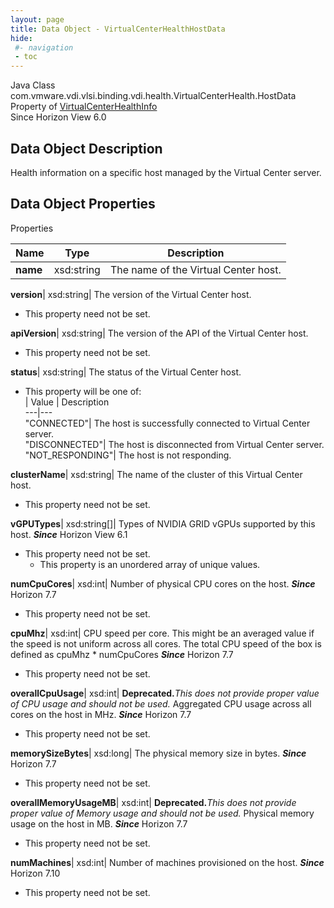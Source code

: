 ```yaml
---
layout: page
title: Data Object - VirtualCenterHealthHostData
hide:
 #- navigation
 - toc
---
```






Java Class
    com.vmware.vdi.vlsi.binding.vdi.health.VirtualCenterHealth.HostData  
Property of
     [VirtualCenterHealthInfo](vdi.health.VirtualCenterHealth.VirtualCenterHealthInfo.md#field_detail)  
Since 
    Horizon View 6.0

## Data Object Description 

Health information on a specific host managed by the Virtual Center server. 

## Data Object Properties

Properties

Name |  Type |  Description   
---|---|---  
**name**|  xsd:string|  The name of the Virtual Center host.   
  
**version**|  xsd:string|  The version of the Virtual Center host.   


* This property need not be set.

  
**apiVersion**|  xsd:string|  The version of the API of the Virtual Center host.   


* This property need not be set.

  
**status**|  xsd:string|  The status of the Virtual Center host.   


  * This property will be one of:  
|  Value |  Description   
---|---  
"CONNECTED"| The host is successfully connected to Virtual Center server.  
"DISCONNECTED"| The host is disconnected from Virtual Center server.  
"NOT_RESPONDING"| The host is not responding.  

  
**clusterName**|  xsd:string|  The name of the cluster of this Virtual Center host.   


* This property need not be set.

  
**vGPUTypes**|  xsd:string[]|  Types of NVIDIA GRID vGPUs supported by this host.  **_Since_** Horizon View 6.1  


* This property need not be set.
  * This property is an unordered array of unique values.

  
**numCpuCores**|  xsd:int|  Number of physical CPU cores on the host.  **_Since_** Horizon 7.7  


* This property need not be set.

  
**cpuMhz**|  xsd:int|  CPU speed per core. This might be an averaged value if the speed is not uniform across all cores. The total CPU speed of the box is defined as cpuMhz * numCpuCores  **_Since_** Horizon 7.7  


* This property need not be set.

  
**overallCpuUsage**|  xsd:int| **Deprecated.**_This does not provide proper value of CPU usage and should not be used._ Aggregated CPU usage across all cores on the host in MHz.  **_Since_** Horizon 7.7  


* This property need not be set.

  
**memorySizeBytes**|  xsd:long|  The physical memory size in bytes.  **_Since_** Horizon 7.7  


* This property need not be set.

  
**overallMemoryUsageMB**|  xsd:int| **Deprecated.**_This does not provide proper value of Memory usage and should not be used._ Physical memory usage on the host in MB.  **_Since_** Horizon 7.7  


* This property need not be set.

  
**numMachines**|  xsd:int|  Number of machines provisioned on the host.  **_Since_** Horizon 7.10  


* This property need not be set.

  
  
  
   
  
  

